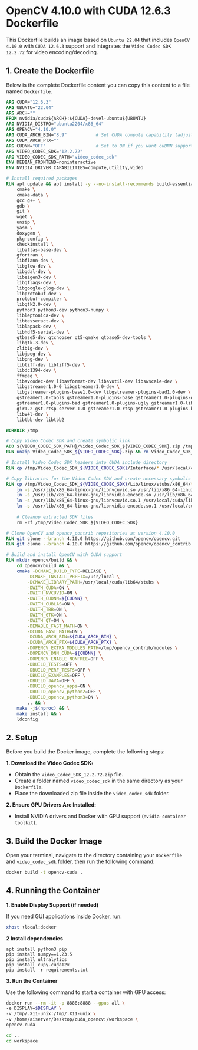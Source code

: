 # OpenCV 4.10.0 with CUDA 12.6.3 Dockerfile

This Dockerfile builds an image based on ```Ubuntu 22.04``` that includes ```OpenCV 4.10.0``` with ```CUDA 12.6.3``` support and integrates the ```Video Codec SDK 12.2.72``` for video encoding/decoding.

## 1. Create the Dockerfile	

Below is the complete Dockerfile content you can copy this content to a file named `Dockerfile`.

```dockerfile 
ARG CUDA="12.6.3"
ARG UBUNTU="22.04"
ARG ARCH=""
FROM nvidia/cuda${ARCH}:${CUDA}-devel-ubuntu${UBUNTU}
ARG NVIDIA_DISTRO="ubuntu2204/x86_64"
ARG OPENCV="4.10.0"
ARG CUDA_ARCH_BIN="8.9"	          # Set CUDA compute capability (adjust as needed)
ARG CUDA_ARCH_PTX=""
ARG CUDNN="OFF"	                  # Set to ON if you want cuDNN support
ARG VIDEO_CODEC_SDK="12.2.72"
ARG VIDEO_CODEC_SDK_PATH="video_codec_sdk"
ENV DEBIAN_FRONTEND=noninteractive
ENV NVIDIA_DRIVER_CAPABILITIES=compute,utility,video

# Install required packages
RUN apt update && apt install -y --no-install-recommends build-essential \
    cmake \
    cmake-data \
    gcc g++ \
    gdb \
    git \
    wget \
    unzip \
    yasm \
    doxygen \
    pkg-config \
    checkinstall \
    libatlas-base-dev \
    gfortran \
    libflann-dev \
    libglew-dev \
    libgdal-dev \
    libeigen3-dev \
    libgflags-dev \
    libgoogle-glog-dev \
    libprotobuf-dev \
    protobuf-compiler \
    libgtk2.0-dev \
    python3 python3-dev python3-numpy \
    libleptonica-dev \
    libtesseract-dev \
    liblapack-dev \
    libhdf5-serial-dev \
    qtbase5-dev qtchooser qt5-qmake qtbase5-dev-tools \
    libgtk-3-dev \
    zlib1g-dev \
    libjpeg-dev \
    libpng-dev \
    libtiff-dev libtiff5-dev \
    libdc1394-dev \
    ffmpeg \
    libavcodec-dev libavformat-dev libavutil-dev libswscale-dev \
    libgstreamer1.0-0 libgstreamer1.0-dev \
    libgstreamer-plugins-base1.0-dev libgstreamer-plugins-bad1.0-dev \
    gstreamer1.0-tools gstreamer1.0-plugins-base gstreamer1.0-plugins-good \
    gstreamer1.0-plugins-bad gstreamer1.0-plugins-ugly gstreamer1.0-libav \
    gir1.2-gst-rtsp-server-1.0 gstreamer1.0-rtsp gstreamer1.0-plugins-base-apps \
    libv4l-dev \
    libtbb-dev libtbb2

WORKDIR /tmp

# Copy Video Codec SDK and create symbolic link
ADD ${VIDEO_CODEC_SDK_PATH}/Video_Codec_SDK_${VIDEO_CODEC_SDK}.zip /tmp
RUN unzip Video_Codec_SDK_${VIDEO_CODEC_SDK}.zip && rm Video_Codec_SDK_${VIDEO_CODEC_SDK}.zip

# Install Video Codec SDK headers into CUDA include directory
RUN cp /tmp/Video_Codec_SDK_${VIDEO_CODEC_SDK}/Interface/* /usr/local/cuda/include/

# Copy libraries for the Video Codec SDK and create necessary symbolic links
RUN cp /tmp/Video_Codec_SDK_${VIDEO_CODEC_SDK}/Lib/linux/stubs/x86_64/* /usr/lib/x86_64-linux-gnu/ && \
    ln -s /usr/lib/x86_64-linux-gnu/libnvcuvid.so /usr/lib/x86_64-linux-gnu/libnvcuvid.so.1 && \
    ln -s /usr/lib/x86_64-linux-gnu/libnvidia-encode.so /usr/lib/x86_64-linux-gnu/libnvidia-encode.so.1 && \
    ln -s /usr/lib/x86_64-linux-gnu/libnvcuvid.so.1 /usr/local/cuda/lib64/libnvcuvid.so && \
    ln -s /usr/lib/x86_64-linux-gnu/libnvidia-encode.so.1 /usr/local/cuda/lib64/libnvidia-encode.so
    
    # Cleanup extracted SDK files
    rm -rf /tmp/Video_Codec_SDK_${VIDEO_CODEC_SDK}

# Clone OpenCV and opencv_contrib repositories at version 4.10.0
RUN git clone --branch 4.10.0 https://github.com/opencv/opencv.git
RUN git clone --branch 4.10.0 https://github.com/opencv/opencv_contrib.git

# Build and install OpenCV with CUDA support
RUN mkdir opencv/build && \
    cd opencv/build && \
    cmake -DCMAKE_BUILD_TYPE=RELEASE \
        -DCMAKE_INSTALL_PREFIX=/usr/local \
        -DCMAKE_LIBRARY_PATH=/usr/local/cuda/lib64/stubs \
        -DWITH_CUDA=ON \
        -DWITH_NVCUVID=ON \
        -DWITH_CUDNN=${CUDNN} \
        -DWITH_CUBLAS=ON \
        -DWITH_TBB=ON \
        -DWITH_GTK=ON \
        -DWITH_QT=ON \
        -DENABLE_FAST_MATH=ON \
        -DCUDA_FAST_MATH=ON \
        -DCUDA_ARCH_BIN=${CUDA_ARCH_BIN} \
        -DCUDA_ARCH_PTX=${CUDA_ARCH_PTX} \
        -DOPENCV_EXTRA_MODULES_PATH=/tmp/opencv_contrib/modules \
        -DOPENCV_DNN_CUDA=${CUDNN} \
        -DOPENCV_ENABLE_NONFREE=OFF \
        -DBUILD_TESTS=OFF \
        -DBUILD_PERF_TESTS=OFF \
        -DBUILD_EXAMPLES=OFF \
        -DBUILD_JAVA=OFF \
        -DBUILD_opencv_apps=ON \
        -DBUILD_opencv_python2=OFF \
        -DBUILD_opencv_python3=ON \
        .. && \
    make -j$(nproc) && \
    make install && \
    ldconfig
```
## 2. Setup
Before you build the Docker image, complete the following steps:

**1. Download the Video Codec SDK:**
   - Obtain the `Video_Codec_SDK_12.2.72.zip` file.
   - Create a folder named `video_codec_sdk` in the same directory as your `Dockerfile`.
   - Place the downloaded zip file inside the `video_codec_sdk` folder.

**2. Ensure GPU Drivers Are Installed:**
   - Install NVIDIA drivers and Docker with GPU support (`nvidia-container-toolkit`).


## 3. Build the Docker Image
Open your terminal, navigate to the directory containing your `Dockerfile` and `video_codec_sdk` folder, then run the following command:

```bash 
docker build -t opencv-cuda .
```

## 4. Running the Container

**1. Enable Display Support (if needed)**
   
   If you need GUI applications inside Docker, run:
   ```bash
   xhost +local:docker

   ```

**2  Install dependencies**
```
apt install python3 pip
pip install numpy==1.23.5
pip install ultralytics
pip install cupy-cuda12x
pip install -r requirements.txt
```
**3. Run the Container**

   Use the following command to start a container with GPU access:
   ```bash
docker run --rm -it -p 8888:8888 --gpus all \
  -e DISPLAY=$DISPLAY \
  -v /tmp/.X11-unix:/tmp/.X11-unix \
  -v /home/aiserver/Desktop/cuda_opencv:/workspace \
  opencv-cuda

cd ..
cd workspace
   ```
